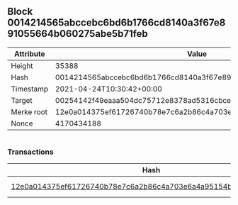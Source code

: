 ## Block 0014214565abccebc6bd6b1766cd8140a3f67e891055664b060275abe5b71feb

Attribute | Value
--- | ---
Height | 35388
Hash | 0014214565abccebc6bd6b1766cd8140a3f67e891055664b060275abe5b71feb
Timestamp | 2021-04-24T10:30:42+00:00
Target | 00254142f49eaaa504dc75712e8378ad5316cbcead634704b3734b6271167cc4
Merke root | 12e0a014375ef61726740b78e7c6a2b86c4a703e6a4a95154b109cd4bcf04cbb
Nonce | 4170434188

```

```

### Transactions

Hash | Amount
--- | ---
[12e0a014375ef61726740b78e7c6a2b86c4a703e6a4a95154b109cd4bcf04cbb](12e0a014375ef61726740b78e7c6a2b86c4a703e6a4a95154b109cd4bcf04cbb.md) | 10.00000000 SKEPTI 

